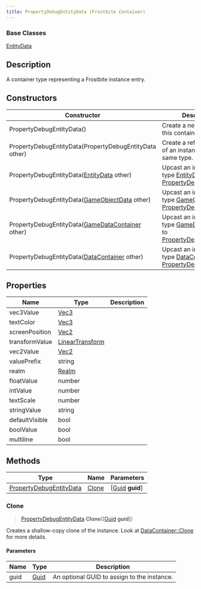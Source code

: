 ```yaml
---
title: PropertyDebugEntityData (Frostbite Container)
---
```

### Base Classes

[EntityData](EntityData)

## Description

A container type representing a Frostbite instance entry.

## Constructors

| Constructor                                                                        | Description                                                                                                                           |
| ---------------------------------------------------------------------------------- | ------------------------------------------------------------------------------------------------------------------------------------- |
| PropertyDebugEntityData()                                                          | Create a new instance of this container type.                                                                                         |
| PropertyDebugEntityData(PropertyDebugEntityData other)                             | Create a reference copy of an instance of the same type.                                                                              |
| PropertyDebugEntityData([EntityData](EntityData) other)                            | Upcast an instance of type [EntityData](EntityData) to [PropertyDebugEntityData](PropertyDebugEntityData).                            |
| PropertyDebugEntityData([GameObjectData](GameObjectData) other)                    | Upcast an instance of type [GameObjectData](GameObjectData) to [PropertyDebugEntityData](PropertyDebugEntityData).                    |
| PropertyDebugEntityData([GameDataContainer](GameDataContainer) other)              | Upcast an instance of type [GameDataContainer](GameDataContainer) to [PropertyDebugEntityData](PropertyDebugEntityData).              |
| PropertyDebugEntityData([DataContainer](/vext/ref/cls/shr/datacontainer) other) | Upcast an instance of type [DataContainer](/vext/ref/cls/shr/datacontainer) to [PropertyDebugEntityData](PropertyDebugEntityData). |

## Properties

| Name           | Type                                                    | Description |
| -------------- | ------------------------------------------------------- | ----------- |
| vec3Value      | [Vec3](/vext/ref/cls/shr/Vec3)                       |             |
| textColor      | [Vec3](/vext/ref/cls/shr/Vec3)                       |             |
| screenPosition | [Vec2](/vext/ref/cls/shr/Vec2)                       |             |
| transformValue | [LinearTransform](/vext/ref/cls/shr/LinearTransform) |             |
| vec2Value      | [Vec2](/vext/ref/cls/shr/Vec2)                       |             |
| valuePrefix    | string                                                  |             |
| realm          | [Realm](Realm)                                          |             |
| floatValue     | number                                                  |             |
| intValue       | number                                                  |             |
| textScale      | number                                                  |             |
| stringValue    | string                                                  |             |
| defaultVisible | bool                                                    |             |
| boolValue      | bool                                                    |             |
| multiline      | bool                                                    |             |

## Methods

| Type                                               | Name            | Parameters                                     |
| -------------------------------------------------- | --------------- | ---------------------------------------------- |
| [PropertyDebugEntityData](PropertyDebugEntityData) | [Clone](#clone) | \[[Guid](/vext/ref/cls/shr/guid) **guid**\] |

### Clone

> [PropertyDebugEntityData](PropertyDebugEntityData) **Clone**(\[[Guid](/vext/ref/cls/shr/guid) **guid**\])

Creates a shallow-copy clone of the instance. Look at [DataContainer::Clone](/vext/ref/cls/shr/datacontainer#clone) for more details.

#### Parameters

| Name | Type         | Description                                 |
| ---- | ------------ | ------------------------------------------- |
| guid | [Guid](Guid) | An optional GUID to assign to the instance. |
